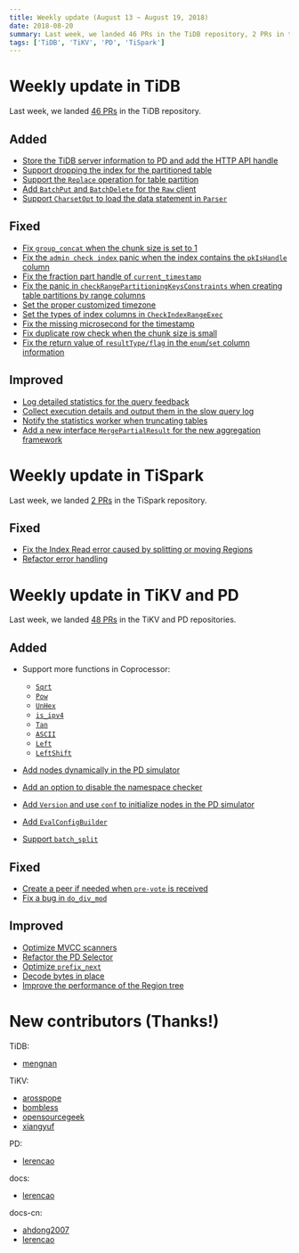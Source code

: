 ```yaml
---
title: Weekly update (August 13 ~ August 19, 2018)
date: 2018-08-20
summary: Last week, we landed 46 PRs in the TiDB repository, 2 PRs in the TiSpark repository, and 48 PRs in the TiKV and PD repositories.
tags: ['TiDB', 'TiKV', 'PD', 'TiSpark']
---
```


# Weekly update in TiDB

Last week, we landed [46 PRs](https://github.com/pingcap/tidb/pulls?utf8=%E2%9C%93&q=is%3Apr+is%3Amerged+merged%3A2018-08-13..2018-08-19+) in the TiDB repository.

## Added

- [Store the TiDB server information to PD and add the HTTP API handle](https://github.com/pingcap/tidb/pull/7082)
- [Support dropping the index for the partitioned table](https://github.com/pingcap/tidb/pull/7306)
- [Support the `Replace` operation for table partition](https://github.com/pingcap/tidb/pull/7309)
- [Add `BatchPut` and `BatchDelete` for the `Raw` client](https://github.com/pingcap/tidb/pull/7330)
- [Support `CharsetOpt` to load the data statement in `Parser`](https://github.com/pingcap/tidb/pull/7391)

## Fixed

- [Fix `group_concat` when the chunk size is set to 1](https://github.com/pingcap/tidb/pull/7323)
- [Fix the `admin check index` panic when the index contains the `pkIsHandle` column](https://github.com/pingcap/tidb/pull/7350)
- [Fix the fraction part handle of `current_timestamp`](https://github.com/pingcap/tidb/pull/7355)
- [Fix the panic in `checkRangePartitioningKeysConstraints` when creating table partitions by range columns](https://github.com/pingcap/tidb/pull/7366)
- [Set the proper customized timezone](https://github.com/pingcap/tidb/pull/7372)
- [Set the types of index columns in `CheckIndexRangeExec`](https://github.com/pingcap/tidb/pull/7376)
- [Fix the missing microsecond for the timestamp](https://github.com/pingcap/tidb/pull/7418)
- [Fix duplicate row check when the chunk size is small](https://github.com/pingcap/tidb/pull/7393)
- [Fix the return value of `resultType/flag` in the `enum`/`set` column information](https://github.com/pingcap/tidb/pull/7417)

## Improved

- [Log detailed statistics for the query feedback](https://github.com/pingcap/tidb/pull/7293)
- [Collect execution details and output them in the slow query log](https://github.com/pingcap/tidb/pull/7364)
- [Notify the statistics worker when truncating tables](https://github.com/pingcap/tidb/pull/7356)
- [Add a new interface `MergePartialResult` for the new aggregation framework](https://github.com/pingcap/tidb/pull/7281)

# Weekly update in TiSpark

Last week, we landed [2 PRs](https://github.com/pingcap/tispark/pulls?utf8=%E2%9C%93&q=is%3Apr+is%3Amerged+merged%3A2018-08-13..2018-08-19) in the TiSpark repository.

## Fixed

- [Fix the Index Read error caused by splitting or moving Regions](https://github.com/pingcap/tispark/pull/415)
- [Refactor error handling](https://github.com/pingcap/tispark/pull/412)

# Weekly update in TiKV and PD

Last week, we landed [48 PRs](https://github.com/search?p=1&q=repo%3Atikv%2Ftikv+repo%3Apingcap%2Fpd+is%3Apr+is%3Amerged+merged%3A2018-08-13..2018-08-19&type=Issues) in the TiKV and PD repositories.

## Added

- Support more functions in Coprocessor:

    - [`Sqrt`](https://github.com/tikv/tikv/pull/3476)
    - [`Pow`](https://github.com/tikv/tikv/pull/3475)
    - [`UnHex`](https://github.com/tikv/tikv/pull/3469)
    - [`is_ipv4`](https://github.com/tikv/tikv/pull/3460)
    - [`Tan`](https://github.com/tikv/tikv/pull/3456)
    - [`ASCII`](https://github.com/tikv/tikv/pull/3436)
    - [`Left`](https://github.com/pingcap/pd/pull/1184)
    - [`LeftShift`](https://github.com/tikv/tikv/pull/3391)

- [Add nodes dynamically in the PD simulator](https://github.com/pingcap/pd/pull/1202)
- [Add an option to disable the namespace checker](https://github.com/pingcap/pd/pull/1201)
- [Add `Version` and use `conf` to initialize nodes in the PD simulator](https://github.com/pingcap/pd/pull/1198)
- [Add `EvalConfigBuilder`](https://github.com/tikv/tikv/pull/3354)
- [Support `batch_split`](https://github.com/tikv/tikv/pull/3064)

## Fixed

- [Create a peer if needed when `pre-vote` is received](https://github.com/tikv/tikv/pull/3380)
- [Fix a bug in `do_div_mod`](https://github.com/tikv/tikv/pull/3336)

## Improved

- [Optimize MVCC scanners](https://github.com/tikv/tikv/pull/3449)
- [Refactor the PD Selector](https://github.com/pingcap/pd/pull/1194)
- [Optimize `prefix_next`](https://github.com/tikv/tikv/pull/3446)
- [Decode bytes in place](https://github.com/tikv/tikv/pull/3427)
- [Improve the performance of the Region tree](https://github.com/pingcap/pd/pull/1184)

# New contributors (Thanks!)

TiDB:

- [mengnan](https://github.com/supernan1994)

TiKV:

- [arosspope](https://github.com/arosspope)
- [bombless](https://github.com/bombless)
- [opensourcegeek](https://github.com/opensourcegeek)
- [xiangyuf](https://github.com/xiangyuf)

PD:

- [lerencao](https://github.com/lerencao)

docs:

- [lerencao](https://github.com/lerencao)

docs-cn:

- [ahdong2007](https://github.com/ahdong2007)
- [lerencao](https://github.com/lerencao)